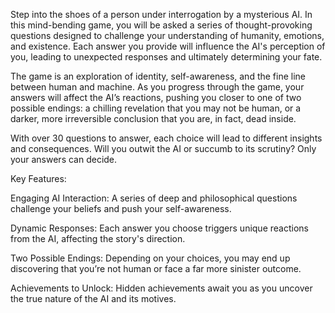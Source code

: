 Step into the shoes of a person under interrogation by a mysterious AI. In this mind-bending game, you will be asked a series of thought-provoking questions designed to challenge your understanding of humanity, emotions, and existence. Each answer you provide will influence the AI's perception of you, leading to unexpected responses and ultimately determining your fate.

The game is an exploration of identity, self-awareness, and the fine line between human and machine. As you progress through the game, your answers will affect the AI’s reactions, pushing you closer to one of two possible endings: a chilling revelation that you may not be human, or a darker, more irreversible conclusion that you are, in fact, dead inside.

With over 30 questions to answer, each choice will lead to different insights and consequences. Will you outwit the AI or succumb to its scrutiny? Only your answers can decide.

Key Features:

Engaging AI Interaction: A series of deep and philosophical questions challenge your beliefs and push your self-awareness.

Dynamic Responses: Each answer you choose triggers unique reactions from the AI, affecting the story's direction.

Two Possible Endings: Depending on your choices, you may end up discovering that you’re not human or face a far more sinister outcome.

Achievements to Unlock: Hidden achievements await you as you uncover the true nature of the AI and its motives.
